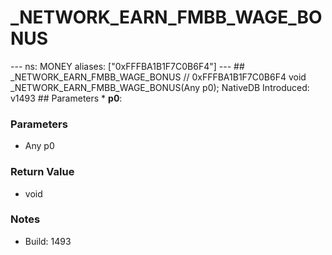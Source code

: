 # _NETWORK_EARN_FMBB_WAGE_BONUS

--- ns: MONEY aliases: ["0xFFFBA1B1F7C0B6F4"] --- ## _NETWORK_EARN_FMBB_WAGE_BONUS  // 0xFFFBA1B1F7C0B6F4 void _NETWORK_EARN_FMBB_WAGE_BONUS(Any p0);  NativeDB Introduced: v1493  ## Parameters * **p0**:

### Parameters
* Any p0

### Return Value
* void

### Notes
* Build: 1493


